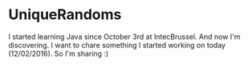 # UniqueRandoms
I started learning Java since October 3rd at IntecBrussel. And now I'm discovering. I want to chare something I started working on today (12/02/2016). So I'm sharing :)
